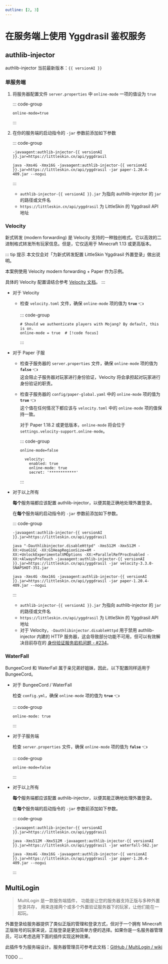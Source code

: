 ```yaml
---
outline: [2, 3]
---
```



<script setup>
import { ref } from 'vue'
const versionAI = ref('1.2.4')

fetch('https://authlib-injector.yushi.moe/artifact/latest.json').then(r => r.json()).then(r => {
    versionAI.value = r.version
})
</script>

# 在服务端上使用 Yggdrasil 鉴权服务

## authlib-injector

<!--@include: ./index.md{33,35}-->

authlib-injector 当前最新版本：`{{ versionAI }}` <Badge type="tip" text="测试功能" />

### 单服务端

1. 将服务器配置文件 `server.properties` 中 `online-mode` 一项的值设为 `true`

    ::: code-group

    ``` properties:line-numbers=23 [server.properties]
    online-mode=true
    ```

    :::

2. 在你的服务端的启动指令的 `-jar` 参数前添加如下参数

    ::: code-group

    ``` bash-vue [需要添加的内容]
    -javaagent:authlib-injector-{{ versionAI }}.jar=https://littleskin.cn/api/yggdrasil
    ```

    ``` bash-vue [完整的启动指令示例]
    java -Xms4G -Xmx16G -javaagent:authlib-injector-{{ versionAI }}.jar=https://littleskin.cn/api/yggdrasil -jar paper-1.20.4-409.jar --nogui
    ```

    :::

    - `authlib-injector-{{ versionAI }}.jar` 为指向 authlib-injector 的 `jar` 的路径或文件名
    - `https://littleskin.cn/api/yggdrasil` 为 LittleSkin 的 Yggdrasil API 地址

### Velocity <Badge type="tip" text="Minecraft 1.13 +" />

新式转发 (modern forwarding) 是 Velocity 支持的一种独创格式。它以高效的二进制格式转发所有玩家信息。但是，它仅适用于 Minecraft 1.13 或更高版本。

::: tip 提示
本文仅会对「为新式转发配置 LittleSkin Yggdrasil 外置登录」做出说明。

本案例使用 Velocity modern forwarding + Paper 作为示例。

具体的 Velocity 配置请结合参考 [Velocity 文档](https://docs.papermc.io/velocity/player-information-forwarding#configuring-modern-forwarding)。
:::

- 对于 Velocity

  - 检查 `velocity.toml` 文件，确保 `online-mode` 项的值为 **`true`** :point_left:

    ::: code-group

    ``` toml:line-numbers=15 {2} [velocity.toml]
    # Should we authenticate players with Mojang? By default, this is on.
    online-mode = true  # [!code focus]
    ```

    :::

- 对于 Paper 子服

  - 检查子服务器的 `server.properties` 文件，确保 `online-mode` 项的值为 **`false`** :point_left:  
   这会阻止子服务器对玩家进行身份验证，Velocity 将会承担起对玩家进行身份验证的职责。

  - 检查子服务器的 `config/paper-global.yaml` 中的 `online-mode` 项的值为 **`true`** :point_left:  
   这个值在任何情况下都应该与 `velocity.toml` 中的 `online-mode` 项的值保持一致。

    对于 Paper 1.18.2 或更低版本，`online-mode` 将会位于 `settings.velocity-support.online-mode`。

    ::: code-group

    ``` properties:line-numbers=23 [server.properties]
    online-mode=false
    ```

    ``` yaml:line-numbers=96 [config/paper-global.yaml]
      velocity:
        enabled: true
        online-mode: true
        secret: '************'
    ```

    :::

- 对于以上所有
  
    **每个**服务端都应该配置 authlib-injector，以便其能正确地处理外置登录。

    在**每个**服务端的启动指令的 `-jar` 参数前添加如下参数。

    ::: code-group

    ``` bash-vue [需要添加的内容]
    -javaagent:authlib-injector-{{ versionAI }}.jar=https://littleskin.cn/api/yggdrasil
    ```

    ``` bash-vue [完整的启动指令示例 (Velocity)]
    java "-Dauthlibinjector.disableHttpd" -Xms512M -Xmx512M -XX:+UseG1GC -XX:G1HeapRegionSize=4M -XX:+UnlockExperimentalVMOptions -XX:+ParallelRefProcEnabled -XX:+AlwaysPreTouch -javaagent:authlib-injector-{{ versionAI }}.jar=https://littleskin.cn/api/yggdrasil -jar velocity-3.3.0-SNAPSHOT-351.jar 
    ```

    ``` bash-vue [完整的启动指令示例 (Paper 子服务器)]
    java -Xms4G -Xmx16G -javaagent:authlib-injector-{{ versionAI }}.jar=https://littleskin.cn/api/yggdrasil -jar paper-1.20.4-409.jar --nogui
    ```

    :::

  - `authlib-injector-{{ versionAI }}.jar` 为指向 authlib-injector 的 `jar` 的路径或文件名
  - `https://littleskin.cn/api/yggdrasil` 为 LittleSkin 的 Yggdrasil API 地址
  - 对于 Velocity，`-Dauthlibinjector.disableHttpd` 用于禁用 authlib-injector 内建的 HTTP 服务器，这会导致部分功能不可用，但可以有效解决目前存在的 [身份验证服务宕机问题 - #234](https://github.com/yushijinhun/authlib-injector/issues/234)。

### WaterFall <Badge type="warning" text="不再推荐" />

BungeeCord 和 WaterFall 属于亲兄弟好姐妹，因此，以下配置同样适用于 BungeeCord。

- 对于 BungeeCord / WaterFall
  
  检查 `config.yml`，确保 `online-mode` 项的值为 **`true`** :point_left:

    ::: code-group

    ``` yaml:line-numbers=17 [config.yml]
    online-mode: true
    ```

    :::

- 对于子服务端
  
  检查 `server.properties` 文件，确保 `online-mode` 项的值为 **`false`** :point_left:

    ::: code-group

    ``` properties:line-numbers=23 [server.properties]
    online-mode=false
    ```

    :::

- 对于以上所有
  
    **每个**服务端都应该配置 authlib-injector，以便其能正确地处理外置登录。

    在**每个**服务端的启动指令的 `-jar` 参数前添加如下参数。

    ::: code-group

    ``` bash-vue [需要添加的内容]
    -javaagent:authlib-injector-{{ versionAI }}.jar=https://littleskin.cn/api/yggdrasil
    ```

    ``` bash-vue [完整的启动指令示例 (WaterFall)]
    java -Xms512M -Xmx512M -javaagent:authlib-injector-{{ versionAI }}.jar=https://littleskin.cn/api/yggdrasil -jar waterfall-562.jar
    ```

    ``` bash-vue [完整的启动指令示例 (Paper 子服务器)]
    java -Xms4G -Xmx16G -javaagent:authlib-injector-{{ versionAI }}.jar=https://littleskin.cn/api/yggdrasil -jar paper-1.20.4-409.jar --nogui
    ```

    :::

## MultiLogin

> MultiLogin 是一款服务端插件， 功能是让您的服务器支持正版与多种外置登录共存， 用来连接两个或多个外置验证服务器下的玩家，让他们能在一起玩。

外置登录给服务器提供了类似正版的管理和登录方式，但对于一个拥有 Minecraft 正版账号的玩家来说，正版登录是更加简单方便的选择。如果你是一名服务器管理员，可以考虑选用下面的插件实现这种效果。

此插件专为服务端设计。服务器管理员可参考此文档：[GitHub / MultiLogin / wiki](https://github.com/CaaMoe/MultiLogin/wiki)

TODO ...